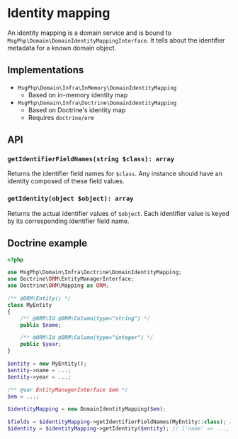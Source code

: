 # Identity mapping

An identity mapping is a domain service and is bound to `MsgPhp\Domain\DomainIdentityMappingInterface`. It tells about
the identifier metadata for a known domain object.

## Implementations

- `MsgPhp\Domain\Infra\InMemory\DomainIdentityMapping`
    - Based on in-memory identity map
- `MsgPhp\Domain\Infra\Doctrine\DomainIdentityMapping`
    - Based on Doctrine's identity map
    - Requires `doctrine/orm`

## API

### `getIdentifierFieldNames(string $class): array`

Returns the identifier field names for `$class`. Any instance should have an identity composed of these field values.

### `getIdentity(object $object): array`

Returns the actual identifier values of `$object`. Each identifier value is keyed by its corresponding identifier field
name.

## Doctrine example

```php
<?php

use MsgPhp\Domain\Infra\Doctrine\DomainIdentityMapping;
use Doctrine\ORM\EntityManagerInterface;
use Doctrine\ORM\Mapping as ORM;

/** @ORM\Entity() */
class MyEntity
{
    /** @ORM\Id @ORM\Column(type="string") */
    public $name;

    /** @ORM\Id @ORM\Column(type="integer") */
    public $year;
}

$entity = new MyEntity();
$entity->name = ...;
$entity->year = ...;

/** @var EntityManagerInterface $em */
$em = ...;

$identityMapping = new DomainIdentityMapping($em);

$fields = $identityMapping->getIdentifierFieldNames(MyEntity::class); // ['name', 'year']
$identity = $identityMapping->getIdentity($entity); // ['name' => ..., 'year' => ...]
```
